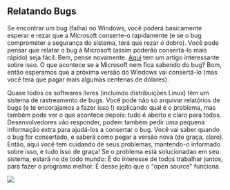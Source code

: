 



<h2>﻿Relatando Bugs</h2>

Se encontrar um bug (falha) no Windows, você poderá basicamente esperar e rezar que a Microsoft conserte-o rapidamente (e se o bug comprometer a segurança do sistema, terá que rezar o dobro). Você pode pensar que relatar o bug à Microsoft (assim poderão consertá-lo mais rápido) seja fácil. Bem, pense novamente. <a 
href="http://www.oreillynet.com/mac/blog/2002/06/mission_impossible_submitting.html">Aqui</a> tem um artigo interessante sobre isso. O que acontece se a Microsoft nem fica sabendo do bug? Bom, então esperamos que a próxima versão do Windows vai consertá-lo (mas  você terá que pagar mais algumas centenas de dólares).

Quase todos os softwares livres (incluindo distribuições Linux) têm um sistema de rastreamento de bugs. Você pode não só arquivar relatórios de bugs (e te encorajamos a fazer isso !) explicando qual é o problema, mas também pode ver o que acontece depois: tudo é aberto e claro para todos. Desenvolvedores vão responder, podem também pedir uma pequena informação extra para ajudá-los a consertar o bug. Você vai saber quando o bug for consertado, e saberá como pegar a versão nova (de graça, claro). Então, aqui você tem cuidando de seus problemas, mantendo-o informado sobre isso, e tudo isso de graça! Se o problema está solucionadao em seu sistema, estará no de todo mundo: É do interesse de todos trabalhar juntos, para fazer o programa melhor. É desse jeito que o "open source" funciona.

<img src="Images/report_bugs_thumb.png" />




